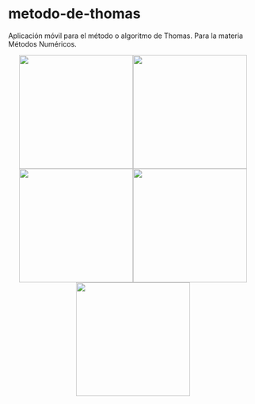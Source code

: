 # metodo-de-thomas
Aplicación móvil para el método o algoritmo de Thomas. 
Para la materia Métodos Numéricos.

<div align="center" style="display:flex; flex-direction:row; flex-wrap:wrap; justify-content:center;align-items: center">
    <img src="https://github.com/LuiSauter/metodo-de-thomas/assets/88288135/d03d21b6-d291-450a-8c14-4bd912224bbd" width="230" />    
    <img src="https://github.com/LuiSauter/metodo-de-thomas/assets/88288135/a24a2910-cca4-47f8-8980-a0005e4659d3" width="230" />
    <img src="https://github.com/LuiSauter/metodo-de-thomas/assets/88288135/f7b78fca-e8f4-4269-ad62-ad99b9c1b424" width="230" />
    <img src="https://github.com/LuiSauter/metodo-de-thomas/assets/88288135/7fb5bbfa-939c-49d3-a3b3-d04572bcf2b2" width="230" />
    <img src="https://github.com/LuiSauter/metodo-de-thomas/assets/88288135/a6035618-2cb9-4719-bd1b-b2d0c1bd5e1f" width="230" />
</div>
